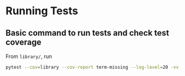 # Running Tests

## Basic command to run tests and check test coverage

From `library/`, run

```bash
pytest --cov=library --cov-report term-missing --log-level=20 -vv
```
